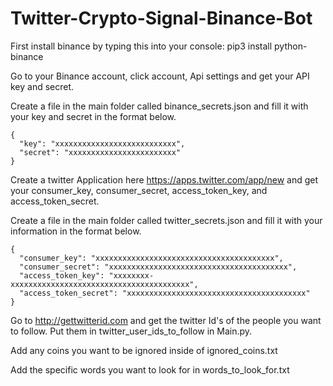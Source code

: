 # Twitter-Crypto-Signal-Binance-Bot

First install binance by typing this into your console: pip3 install python-binance

Go to your Binance account, click account, Api settings and get your API key and secret.

Create a file in the main folder called binance_secrets.json and fill it with your key and secret in the format below.

```
{
  "key": "xxxxxxxxxxxxxxxxxxxxxxxxxxx",
  "secret": "xxxxxxxxxxxxxxxxxxxxxxxx"
}
```

Create a twitter Application here https://apps.twitter.com/app/new and get your consumer_key, consumer_secret, access_token_key, and access_token_secret.

Create a file in the main folder called twitter_secrets.json and fill it with your information in the format below.
```
{
  "consumer_key": "xxxxxxxxxxxxxxxxxxxxxxxxxxxxxxxxxxxxxxxx",
  "consumer_secret": "xxxxxxxxxxxxxxxxxxxxxxxxxxxxxxxxxxxxxxxx",
  "access_token_key": "xxxxxxxx-xxxxxxxxxxxxxxxxxxxxxxxxxxxxxxxxxxxxxxxx",
  "access_token_secret": "xxxxxxxxxxxxxxxxxxxxxxxxxxxxxxxxxxxxxxxx"
}
```


Go to http://gettwitterid.com and get the twitter Id's of the people you want to follow.
Put them in twitter_user_ids_to_follow in Main.py.

Add any coins you want to be ignored inside of ignored_coins.txt

Add the specific words you want to look for in words_to_look_for.txt

